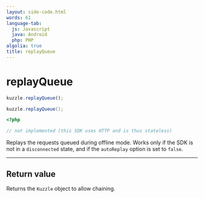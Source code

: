 ```yaml
---
layout: side-code.html
words: 61
language-tab:
  js: Javascript
  java: Android
  php: PHP
algolia: true
title: replayQueue
---
```


# replayQueue

```js
kuzzle.replayQueue();
```

```java
kuzzle.replayQueue();
```

```php
<?php

// not implemented (this SDK uses HTTP and is thus stateless)
```

Replays the requests queued during offline mode. Works only if the SDK is not in a ``disconnected`` state, and if the ``autoReplay`` option is set to ``false``.

---

## Return value

Returns the `Kuzzle` object to allow chaining.
